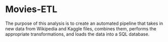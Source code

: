 # Movies-ETL

The purpose of this analysis is to create an automated pipeline that takes in new data from Wikipedia and Kaggle files, combines them, performs the appropriate transformations, and loads the data into a SQL database. 
